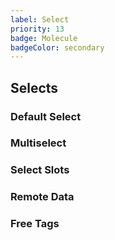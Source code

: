 ```yaml
---
label: Select
priority: 13
badge: Molecule
badgeColor: secondary
---
```


## Selects

<ComponentMeta name="NSelect" />


### Default Select

<ComponentDemo name="DefaultSelect" />

### Multiselect

<ComponentDemo name="Multiselect" />

### Select Slots

<ComponentDemo name="SelectSlots" />

### Remote Data

<ComponentDemo name="SelectRemoteData" />

### Free Tags

<ComponentDemo name="SelectFreeTags" />

